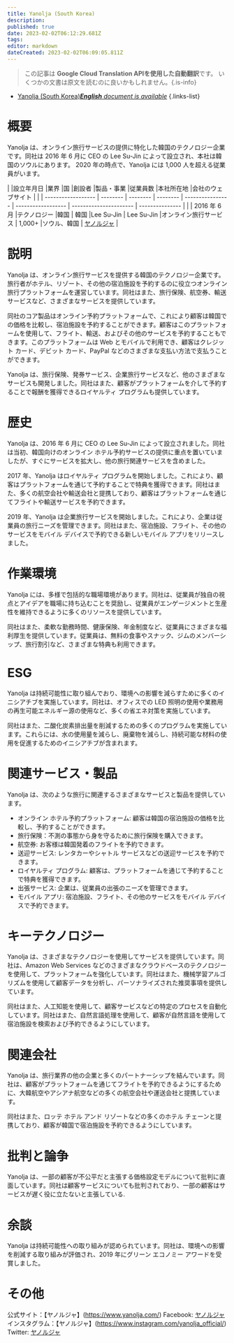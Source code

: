 ```yaml
---
title: Yanolja (South Korea)
description: 
published: true
date: 2023-02-02T06:12:29.681Z
tags: 
editor: markdown
dateCreated: 2023-02-02T06:09:05.811Z
---
```


> この記事は **Google Cloud Translation APIを使用した自動翻訳**です。
いくつかの文書は原文を読むのに良いかもしれません。{.is-info}



- [Yanolja (South Korea)***English** document is available*](/en/Knowledge-base/Dictionary/Company/yanolja-south-korea)
{.links-list}


# 概要

Yanolja は、オンライン旅行サービスの提供に特化した韓国のテクノロジー企業です。同社は 2016 年 6 月に CEO の Lee Su-Jin によって設立され、本社は韓国のソウルにあります。 2020 年の時点で、Yanolja には 1,000 人を超える従業員がいます。

| |設立年月日 |業界 |国 |創設者 |製品・事業 |従業員数 |本社所在地 |会社のウェブサイト |
| | ------------------ | -------- | -------- | -------- | ---------------- | ------------------ | ---------------------- | --------------- |
| | 2016 年 6 月 |テクノロジー |韓国 | 韓国 |Lee Su-Jin | Lee Su-Jin |オンライン旅行サービス | 1,000+ |ソウル、韓国 | [ヤノルジャ](https://www.yanolja.com/) |

# 説明

Yanolja は、オンライン旅行サービスを提供する韓国のテクノロジー企業です。旅行者がホテル、リゾート、その他の宿泊施設を予約するのに役立つオンライン旅行プラットフォームを運営しています。同社はまた、旅行保険、航空券、輸送サービスなど、さまざまなサービスを提供しています。

同社のコア製品はオンライン予約プラットフォームで、これにより顧客は韓国での価格を比較し、宿泊施設を予約することができます。顧客はこのプラットフォームを使用して、フライト、輸送、およびその他のサービスを予約することもできます。このプラットフォームは Web とモバイルで利用でき、顧客はクレジット カード、デビット カード、PayPal などのさまざまな支払い方法で支払うことができます。

Yanolja は、旅行保険、発券サービス、企業旅行サービスなど、他のさまざまなサービスも開発しました。同社はまた、顧客がプラットフォームを介して予約することで報酬を獲得できるロイヤルティ プログラムも提供しています。

# 歴史

Yanolja は、2016 年 6 月に CEO の Lee Su-Jin によって設立されました。同社は当初、韓国向けのオンライン ホテル予約サービスの提供に重点を置いていましたが、すぐにサービスを拡大し、他の旅行関連サービスを含めました。

2017 年、Yanolja はロイヤルティ プログラムを開始しました。これにより、顧客はプラットフォームを通じて予約することで特典を獲得できます。同社はまた、多くの航空会社や輸送会社と提携しており、顧客はプラットフォームを通じてフライトや輸送サービスを予約できます。

2019 年、Yanolja は企業旅行サービスを開始しました。これにより、企業は従業員の旅行ニーズを管理できます。同社はまた、宿泊施設、フライト、その他のサービスをモバイル デバイスで予約できる新しいモバイル アプリをリリースしました。

# 作業環境

Yanolja には、多様で包括的な職場環境があります。同社は、従業員が独自の視点とアイデアを職場に持ち込むことを奨励し、従業員がエンゲージメントと生産性を維持できるように多くのリソースを提供しています。

同社はまた、柔軟な勤務時間、健康保険、年金制度など、従業員にさまざまな福利厚生を提供しています。従業員は、無料の食事やスナック、ジムのメンバーシップ、旅行割引など、さまざまな特典も利用できます。

# ESG

Yanolja は持続可能性に取り組んでおり、環境への影響を減らすために多くのイニシアチブを実施しています。同社は、オフィスでの LED 照明の使用や業務用の再生可能エネルギー源の使用など、多くの省エネ対策を実施しています。

同社はまた、二酸化炭素排出量を削減するための多くのプログラムを実施しています。これらには、水の使用量を減らし、廃棄物を減らし、持続可能な材料の使用を促進するためのイニシアチブが含まれます。

# 関連サービス・製品

Yanolja は、次のような旅行に関連するさまざまなサービスと製品を提供しています。

- オンライン ホテル予約プラットフォーム: 顧客は韓国の宿泊施設の価格を比較し、予約することができます。
- 旅行保険：不測の事態から身を守るために旅行保険を購入できます。
- 航空券: お客様は韓国発着のフライトを予約できます。
- 送迎サービス: レンタカーやシャトル サービスなどの送迎サービスを予約できます。
- ロイヤルティ プログラム: 顧客は、プラットフォームを通じて予約することで特典を獲得できます。
- 出張サービス: 企業は、従業員の出張のニーズを管理できます。
- モバイル アプリ: 宿泊施設、フライト、その他のサービスをモバイル デバイスで予約できます。

# キーテクノロジー

Yanolja は、さまざまなテクノロジーを使用してサービスを提供しています。同社は、Amazon Web Services などのさまざまなクラウドベースのテクノロジーを使用して、プラットフォームを強化しています。同社はまた、機械学習アルゴリズムを使用して顧客データを分析し、パーソナライズされた推奨事項を提供しています。

同社はまた、人工知能を使用して、顧客サービスなどの特定のプロセスを自動化しています。同社はまた、自然言語処理を使用して、顧客が自然言語を使用して宿泊施設を検索および予約できるようにしています。

# 関連会社

Yanolja は、旅行業界の他の企業と多くのパートナーシップを結んでいます。同社は、顧客がプラットフォームを通じてフライトを予約できるようにするために、大韓航空やアシアナ航空などの多くの航空会社や運送会社と提携しています。

同社はまた、ロッテ ホテル アンド リゾートなどの多くのホテル チェーンと提携しており、顧客が韓国で宿泊施設を予約できるようにしています。

# 批判と論争

Yanolja は、一部の顧客が不公平だと主張する価格設定モデルについて批判に直面しています。同社は顧客サービスについても批判されており、一部の顧客はサービスが遅く役に立たないと主張している.

# 余談

Yanolja は持続可能性への取り組みが認められています。同社は、環境への影響を削減する取り組みが評価され、2019 年にグリーン エコノミー アワードを受賞しました。

# その他

公式サイト：【ヤノルジャ】(https://www.yanolja.com/)
Facebook: [ヤノルジャ](https://www.facebook.com/yanolja/)
インスタグラム：【ヤノルジャ】(https://www.instagram.com/yanolja_official/)
Twitter: [ヤノルジャ](https://twitter.com/yanolja_official)